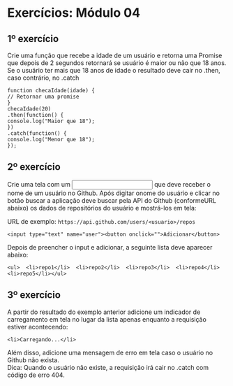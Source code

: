 <h1>Exercícios: Módulo 04</h1>

<h2>1º exercício</h2>
Crie uma função que recebe a idade de um usuário e retorna uma Promise que depois de 2 segundos retornará se usuário é maior ou não que 18 anos. Se o usuário ter mais que 18 anos de idade o resultado deve cair no .then, caso contrário, no .catch

```
function checaIdade(idade) {
// Retornar uma promise
}
checaIdade(20)
.then(function() {
console.log("Maior que 18");
})
.catch(function() {
console.log("Menor que 18");
});
```

<h2>2º exercício</h2>
Crie uma tela com um <input> que deve receber o nome de um usuário no Github. Após digitar onome do usuário e clicar no botão buscar a aplicação deve buscar pela API do Github (conformeURL abaixo) os dados de repositórios do usuário e mostrá-los em tela:

URL de exemplo: ``` https://api.github.com/users/<usuario>/repos ```

```
<input type="text" name="user"><button onclick="">Adicionar</button>
```

Depois de preencher o input e adicionar, a seguinte lista deve aparecer abaixo:

```
<ul>  <li>repo1</li>  <li>repo2</li>  <li>repo3</li>  <li>repo4</li>  <li>repo5</li></ul>
```

<h2>3º exercício</h2>
A partir do resultado do exemplo anterior adicione um indicador de carregamento em tela no lugar da lista apenas enquanto a requisição estiver acontecendo:

```
<li>Carregando...</li>
```
Além disso, adicione uma mensagem de erro em tela caso o usuário no Github não exista.
<br/>Dica: Quando o usuário não existe, a requisição irá cair no .catch com código de erro 404.
